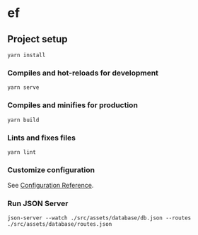 # ef

## Project setup
```
yarn install
```

### Compiles and hot-reloads for development
```
yarn serve
```

### Compiles and minifies for production
```
yarn build
```

### Lints and fixes files
```
yarn lint
```

### Customize configuration
See [Configuration Reference](https://cli.vuejs.org/config/).

### Run JSON Server
````
json-server --watch ./src/assets/database/db.json --routes ./src/assets/database/routes.json
````
